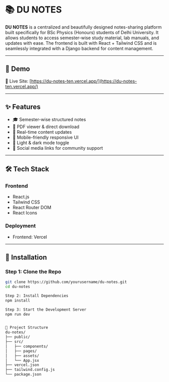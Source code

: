 # 📚 DU NOTES

**DU NOTES** is a centralized and beautifully designed notes-sharing platform built specifically for BSc Physics (Honours) students of Delhi University. It allows students to access semester-wise study material, lab manuals, and updates with ease. The frontend is built with React + Tailwind CSS and is seamlessly integrated with a Django backend for content management.

---

## 🚀 Demo

🔗 Live Site: [https://du-notes-ten.vercel.app/](https://du-notes-ten.vercel.app/)  


---

## ✨ Features

- 🎓 Semester-wise structured notes
- 📑 PDF viewer & direct download
- 🔄 Real-time content updates
- 📱 Mobile-friendly responsive UI
- 🌙 Light & dark mode toggle
- 🔗 Social media links for community support

---

## 🛠 Tech Stack

### **Frontend**
- React.js
- Tailwind CSS
- React Router DOM
- React Icons



### **Deployment**
- Frontend: Vercel  
---

## 🧰 Installation

### Step 1: Clone the Repo

```bash
git clone https://github.com/yourusername/du-notes.git
cd du-notes

Step 2: Install Dependencies
npm install

Step 3: Start the Development Server
npm run dev


📁 Project Structure
du-notes/
├── public/
├── src/
│   ├── components/
│   ├── pages/
│   ├── assets/
│   └── App.jsx
├── vercel.json
├── tailwind.config.js
└── package.json


